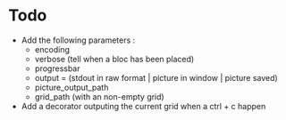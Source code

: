 # Todo
* Add the following parameters :
    * encoding
    * verbose (tell when a bloc has been placed)
    * progressbar
    * output = (stdout in raw format | picture in window | picture saved)
    * picture_output_path
    * grid_path (with an non-empty grid)
* Add a decorator outputing the current grid when a ctrl + c happen
